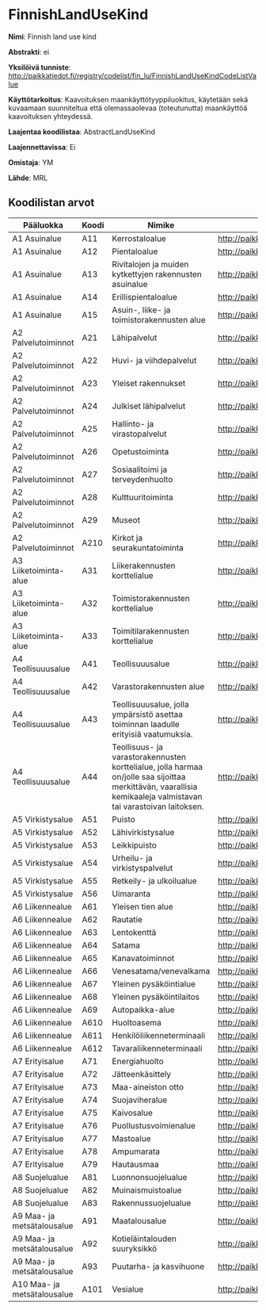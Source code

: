 # FinnishLandUseKind

**Nimi**: Finnish land use kind

**Abstrakti**: ei

**Yksilöivä tunniste**: http://paikkatiedot.fi/registry/codelist/fin_lu/FinnishLandUseKindCodeListValue

**Käyttötarkoitus**: Kaavoituksen maankäyttötyyppiluokitus, käytetään sekä kuvaamaan suunniteltua että olemassaolevaa (toteutunutta) maankäyttöä kaavoituksen yhteydessä.

**Laajentaa koodilistaa**: AbstractLandUseKind

**Laajennettavissa**: Ei

**Omistaja**: YM

**Lähde**: MRL

## Koodilistan arvot

Pääluokka         | Koodi     | Nimike           | Tunniste
------------------|-----------|------------------|------------
A1 Asuinalue    | A11       | Kerrostaloalue   | http://paikkatiedot.fi/registry/codelist/fin_lu/FinnishLandUseKindCodeListValue/A11
A1 Asuinalue   | A12       | Pientaloalue     | http://paikkatiedot.fi/registry/codelist/fin_lu/FinnishLandUseKindCodeListValue/A12
A1 Asuinalue   | A13       | Rivitalojen ja muiden kytkettyjen rakennusten asuinalue     | http://paikkatiedot.fi/registry/codelist/fin_lu/FinnishLandUseKindCodeListValue/A13
A1 Asuinalue   | A14       | Erillispientaloalue     | http://paikkatiedot.fi/registry/codelist/fin_lu/FinnishLandUseKindCodeListValue/A14
A1 Asuinalue   | A15       | Asuin-, liike- ja toimistorakennusten alue     | http://paikkatiedot.fi/registry/codelist/fin_lu/FinnishLandUseKindCodeListValue/A15
A2 Palvelutoiminnot       | A21       | Lähipalvelut     | http://paikkatiedot.fi/registry/codelist/fin_lu/FinnishLandUseKindCodeListValue/A21
A2 Palvelutoiminnot       | A22       | Huvi- ja viihdepalvelut  | http://paikkatiedot.fi/registry/codelist/fin_lu/FinnishLandUseKindCodeListValue/A22
A2 Palvelutoiminnot       | A23       | Yleiset rakennukset  | http://paikkatiedot.fi/registry/codelist/fin_lu/FinnishLandUseKindCodeListValue/A23
A2 Palvelutoiminnot       | A24       | Julkiset lähipalvelut  | http://paikkatiedot.fi/registry/codelist/fin_lu/FinnishLandUseKindCodeListValue/A24
A2 Palvelutoiminnot       | A25       | Hallinto- ja virastopalvelut  | http://paikkatiedot.fi/registry/codelist/fin_lu/FinnishLandUseKindCodeListValue/A25
A2 Palvelutoiminnot       | A26       | Opetustoiminta  | http://paikkatiedot.fi/registry/codelist/fin_lu/FinnishLandUseKindCodeListValue/A26
A2 Palvelutoiminnot       | A27       | Sosiaalitoimi ja terveydenhuolto  | http://paikkatiedot.fi/registry/codelist/fin_lu/FinnishLandUseKindCodeListValue/A27
A2 Palvelutoiminnot       | A28       | Kulttuuritoiminta  | http://paikkatiedot.fi/registry/codelist/fin_lu/FinnishLandUseKindCodeListValue/A28
A2 Palvelutoiminnot       | A29       | Museot  | http://paikkatiedot.fi/registry/codelist/fin_lu/FinnishLandUseKindCodeListValue/A29
A2 Palvelutoiminnot       | A210       | Kirkot ja seurakuntatoiminta  | http://paikkatiedot.fi/registry/codelist/fin_lu/FinnishLandUseKindCodeListValue/A210
A3 Liiketoiminta-alue  | A31       | Liikerakennusten korttelialue     | http://paikkatiedot.fi/registry/codelist/fin_lu/FinnishLandUseKindCodeListValue/A31
A3 Liiketoiminta-alue  | A32       | Toimistorakennusten korttelialue     | http://paikkatiedot.fi/registry/codelist/fin_lu/FinnishLandUseKindCodeListValue/A32
A3 Liiketoiminta-alue  | A33       | Toimitilarakennusten korttelialue     | http://paikkatiedot.fi/registry/codelist/fin_lu/FinnishLandUseKindCodeListValue/A33
A4 Teollisuuusalue    | A41       | Teollisuuusalue     | http://paikkatiedot.fi/registry/codelist/fin_lu/FinnishLandUseKindCodeListValue/A41
A4 Teollisuuusalue    | A42       | Varastorakennusten alue     | http://paikkatiedot.fi/registry/codelist/fin_lu/FinnishLandUseKindCodeListValue/A42
A4 Teollisuuusalue    | A43       | Teollisuuusalue, jolla ympärsistö asettaa toiminnan laadulle erityisiä vaatumuksia.     | http://paikkatiedot.fi/registry/codelist/fin_lu/FinnishLandUseKindCodeListValue/A43
A4 Teollisuuusalue    | A44       | Teollisuus- ja varastorakennusten korttelialue, jolla harmaa on/jolle saa sijoittaa merkittävän, vaarallisia kemikaaleja valmistavan tai varastoivan laitoksen.     | http://paikkatiedot.fi/registry/codelist/fin_lu/FinnishLandUseKindCodeListValue/A44
A5 Virkistysalue    | A51       | Puisto     | http://paikkatiedot.fi/registry/codelist/fin_lu/FinnishLandUseKindCodeListValue/A51
A5 Virkistysalue    | A52       | Lähivirkistysalue     | http://paikkatiedot.fi/registry/codelist/fin_lu/FinnishLandUseKindCodeListValue/A52
A5 Virkistysalue    | A53       | Leikkipuisto     | http://paikkatiedot.fi/registry/codelist/fin_lu/FinnishLandUseKindCodeListValue/A53
A5 Virkistysalue    | A54       | Urheilu- ja virkistyspalvelut     | http://paikkatiedot.fi/registry/codelist/fin_lu/FinnishLandUseKindCodeListValue/A54
A5 Virkistysalue    | A55       | Retkeily- ja ulkoilualue     | http://paikkatiedot.fi/registry/codelist/fin_lu/FinnishLandUseKindCodeListValue/A55
A5 Virkistysalue    | A56       | Uimaranta    | http://paikkatiedot.fi/registry/codelist/fin_lu/FinnishLandUseKindCodeListValue/A56
A6 Liikennealue    | A61       | Yleisen tien alue     | http://paikkatiedot.fi/registry/codelist/fin_lu/FinnishLandUseKindCodeListValue/A61
A6 Liikennealue    | A62       | Rautatie     | http://paikkatiedot.fi/registry/codelist/fin_lu/FinnishLandUseKindCodeListValue/A62
A6 Liikennealue    | A63       | Lentokenttä     | http://paikkatiedot.fi/registry/codelist/fin_lu/FinnishLandUseKindCodeListValue/A63
A6 Liikennealue    | A64       | Satama     | http://paikkatiedot.fi/registry/codelist/fin_lu/FinnishLandUseKindCodeListValue/A64
A6 Liikennealue    | A65       | Kanavatoiminnot     | http://paikkatiedot.fi/registry/codelist/fin_lu/FinnishLandUseKindCodeListValue/A65
A6 Liikennealue    | A66       | Venesatama/venevalkama    | http://paikkatiedot.fi/registry/codelist/fin_lu/FinnishLandUseKindCodeListValue/A66
A6 Liikennealue    | A67       | Yleinen pysäköintialue     | http://paikkatiedot.fi/registry/codelist/fin_lu/FinnishLandUseKindCodeListValue/A67
A6 Liikennealue    | A68       | Yleinen pysäköintilaitos     | http://paikkatiedot.fi/registry/codelist/fin_lu/FinnishLandUseKindCodeListValue/A68
A6 Liikennealue    | A69       | Autopaikka-alue     | http://paikkatiedot.fi/registry/codelist/fin_lu/FinnishLandUseKindCodeListValue/A69
A6 Liikennealue    | A610       | Huoltoasema     | http://paikkatiedot.fi/registry/codelist/fin_lu/FinnishLandUseKindCodeListValue/A610
A6 Liikennealue    | A611       | Henkilöliikenneterminaali     | http://paikkatiedot.fi/registry/codelist/fin_lu/FinnishLandUseKindCodeListValue/A611
A6 Liikennealue    | A612       | Tavaraliikenneterminaali     | http://paikkatiedot.fi/registry/codelist/fin_lu/FinnishLandUseKindCodeListValue/A612
A7 Erityisalue    | A71       | Energiahuolto     | http://paikkatiedot.fi/registry/codelist/fin_lu/FinnishLandUseKindCodeListValue/A71
A7 Erityisalue    | A72       | Jätteenkäsittely     | http://paikkatiedot.fi/registry/codelist/fin_lu/FinnishLandUseKindCodeListValue/A72
A7 Erityisalue    | A73       | Maa-aineiston otto     | http://paikkatiedot.fi/registry/codelist/fin_lu/FinnishLandUseKindCodeListValue/A73
A7 Erityisalue    | A74       | Suojaviheralue     | http://paikkatiedot.fi/registry/codelist/fin_lu/FinnishLandUseKindCodeListValue/A74
A7 Erityisalue    | A75       | Kaivosalue    | http://paikkatiedot.fi/registry/codelist/fin_lu/FinnishLandUseKindCodeListValue/A75
A7 Erityisalue    | A76       | Puollustusvoimienalue     | http://paikkatiedot.fi/registry/codelist/fin_lu/FinnishLandUseKindCodeListValue/A76
A7 Erityisalue    | A77       | Mastoalue     | http://paikkatiedot.fi/registry/codelist/fin_lu/FinnishLandUseKindCodeListValue/A77
A7 Erityisalue    | A78       | Ampumarata     | http://paikkatiedot.fi/registry/codelist/fin_lu/FinnishLandUseKindCodeListValue/A78
A7 Erityisalue    | A79       | Hautausmaa     | http://paikkatiedot.fi/registry/codelist/fin_lu/FinnishLandUseKindCodeListValue/A79
A8 Suojelualue    | A81       | Luonnonsuojelualue     | http://paikkatiedot.fi/registry/codelist/fin_lu/FinnishLandUseKindCodeListValue/A81
A8 Suojelualue    | A82       | Muinaismuistoalue     | http://paikkatiedot.fi/registry/codelist/fin_lu/FinnishLandUseKindCodeListValue/A82
A8 Suojelualue    | A83       | Rakennussuojelualue     | http://paikkatiedot.fi/registry/codelist/fin_lu/FinnishLandUseKindCodeListValue/A83
A9 Maa- ja metsätalousalue    | A91       | Maatalousalue     | http://paikkatiedot.fi/registry/codelist/fin_lu/FinnishLandUseKindCodeListValue/A91
A9 Maa- ja metsätalousalue    | A92       | Kotieläintalouden suuryksikkö     | http://paikkatiedot.fi/registry/codelist/fin_lu/FinnishLandUseKindCodeListValue/A92
A9 Maa- ja metsätalousalue    | A93       | Puutarha- ja kasvihuone     | http://paikkatiedot.fi/registry/codelist/fin_lu/FinnishLandUseKindCodeListValue/A93
A10 Maa- ja metsätalousalue    | A101       | Vesialue     | http://paikkatiedot.fi/registry/codelist/fin_lu/FinnishLandUseKindCodeListValue/A101
